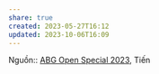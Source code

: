 ```yaml
---
share: true
created: 2023-05-27T16:12
updated: 2023-10-06T16:09
---
```

Nguồn:: [ABG Open Special 2023](../%CE%9E%20Ngu%E1%BB%93n/Kinh%20t%E1%BA%BF%20h%E1%BB%8Dc/ABG%20Open%20Special%202023.md), Tiến
